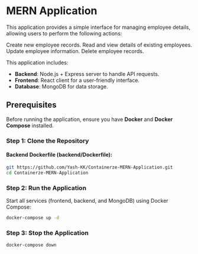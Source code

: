 # MERN Application
This application provides a simple interface for managing employee details, allowing users to perform the following actions:

Create new employee records.
Read and view details of existing employees.
Update employee information.
Delete employee records.


This application includes:

- **Backend**: Node.js + Express server to handle API requests.
- **Frontend**: React client for a user-friendly interface.
- **Database**: MongoDB for data storage.

## Prerequisites

Before running the application, ensure you have **Docker** and **Docker Compose** installed.

### Step 1: Clone the Repository

#### **Backend Dockerfile (backend/Dockerfile):**
```bash
git https://github.com/Yash-KK/Containerze-MERN-Application.git
cd Containerze-MERN-Application

```
### Step 2: Run the Application
Start all services (frontend, backend, and MongoDB) using Docker Compose:
```bash
docker-compose up -d
```

### Step 3: Stop the Application
```bash
docker-compose down
```
